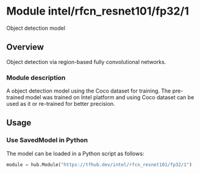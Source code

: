 # Module intel/rfcn_resnet101/fp32/1
Object detection model

<!-- asset-path: https://storage.googleapis.com/intel-optimized-tensorflow/models/v1_6/rfcn_resnet101_fp32_coco_pretrained_model_tfhub.tar.gz -->
<!-- module-type: image-object-detection -->
<!-- dataset: Coco -->
<!-- language: en -->
<!-- fine-tunable: true -->
<!-- format: saved_model_2 -->
<!-- license: Apache-2.0 -->

## Overview

Object detection via region-based fully convolutional networks.

### Module description

A object detection model using the Coco dataset for training. The pre-trained model was trained on
Intel platform and using Coco dataset can be used as it or re-trained for better precision.

## Usage

### Use SavedModel in Python

The model can be loaded in a Python script as follows:

```python
module = hub.Module("https://tfhub.dev/intel/rfcn_resnet101/fp32/1")
```
